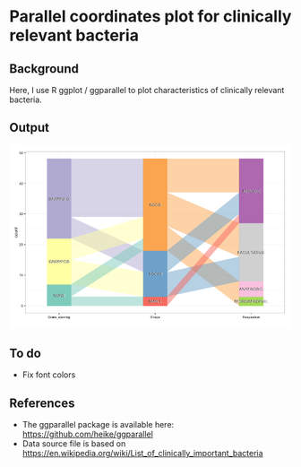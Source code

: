 # Parallel coordinates plot for clinically relevant bacteria

## Background
Here, I use R ggplot / ggparallel to plot characteristics of clinically relevant bacteria.

## Output

![bacteria-plot](Rplot.png "bacteria-plot")

## To do

* Fix font colors

## References

* The ggparallel package is available here: https://github.com/heike/ggparallel
* Data source file is based on https://en.wikipedia.org/wiki/List_of_clinically_important_bacteria
